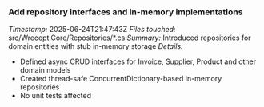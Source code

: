 ### Add repository interfaces and in-memory implementations
*Timestamp:* 2025-06-24T21:47:43Z
*Files touched:* src/Wrecept.Core/Repositories/*.cs
*Summary:* Introduced repositories for domain entities with stub in-memory storage
*Details:*
- Defined async CRUD interfaces for Invoice, Supplier, Product and other domain models
- Created thread-safe ConcurrentDictionary-based in-memory repositories
- No unit tests affected
